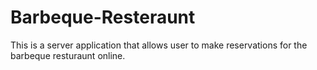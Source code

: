 # Barbeque-Resteraunt
This is a server application that allows user to make reservations for the barbeque resturaunt online. 
